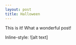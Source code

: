```yaml
---
layout: post
title: Halloween
---
```


This is it!
What a wonderful post!

Inline-style: 
![alt text]